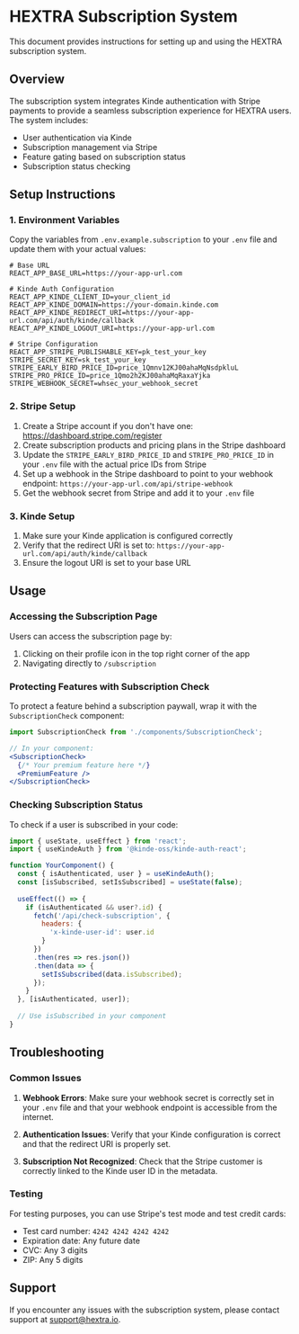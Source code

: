 # HEXTRA Subscription System

This document provides instructions for setting up and using the HEXTRA subscription system.

## Overview

The subscription system integrates Kinde authentication with Stripe payments to provide a seamless subscription experience for HEXTRA users. The system includes:

- User authentication via Kinde
- Subscription management via Stripe
- Feature gating based on subscription status
- Subscription status checking

## Setup Instructions

### 1. Environment Variables

Copy the variables from `.env.example.subscription` to your `.env` file and update them with your actual values:

```
# Base URL
REACT_APP_BASE_URL=https://your-app-url.com

# Kinde Auth Configuration
REACT_APP_KINDE_CLIENT_ID=your_client_id
REACT_APP_KINDE_DOMAIN=https://your-domain.kinde.com
REACT_APP_KINDE_REDIRECT_URI=https://your-app-url.com/api/auth/kinde/callback
REACT_APP_KINDE_LOGOUT_URI=https://your-app-url.com

# Stripe Configuration
REACT_APP_STRIPE_PUBLISHABLE_KEY=pk_test_your_key
STRIPE_SECRET_KEY=sk_test_your_key
STRIPE_EARLY_BIRD_PRICE_ID=price_1Qmnv12KJ00ahaMqNsdpkluL
STRIPE_PRO_PRICE_ID=price_1Qmo2h2KJ00ahaMqRaxaYjka
STRIPE_WEBHOOK_SECRET=whsec_your_webhook_secret
```

### 2. Stripe Setup

1. Create a Stripe account if you don't have one: https://dashboard.stripe.com/register
2. Create subscription products and pricing plans in the Stripe dashboard
3. Update the `STRIPE_EARLY_BIRD_PRICE_ID` and `STRIPE_PRO_PRICE_ID` in your `.env` file with the actual price IDs from Stripe
4. Set up a webhook in the Stripe dashboard to point to your webhook endpoint: `https://your-app-url.com/api/stripe-webhook`
5. Get the webhook secret from Stripe and add it to your `.env` file

### 3. Kinde Setup

1. Make sure your Kinde application is configured correctly
2. Verify that the redirect URI is set to: `https://your-app-url.com/api/auth/kinde/callback`
3. Ensure the logout URI is set to your base URL

## Usage

### Accessing the Subscription Page

Users can access the subscription page by:
1. Clicking on their profile icon in the top right corner of the app
2. Navigating directly to `/subscription`

### Protecting Features with Subscription Check

To protect a feature behind a subscription paywall, wrap it with the `SubscriptionCheck` component:

```jsx
import SubscriptionCheck from './components/SubscriptionCheck';

// In your component:
<SubscriptionCheck>
  {/* Your premium feature here */}
  <PremiumFeature />
</SubscriptionCheck>
```

### Checking Subscription Status

To check if a user is subscribed in your code:

```jsx
import { useState, useEffect } from 'react';
import { useKindeAuth } from '@kinde-oss/kinde-auth-react';

function YourComponent() {
  const { isAuthenticated, user } = useKindeAuth();
  const [isSubscribed, setIsSubscribed] = useState(false);
  
  useEffect(() => {
    if (isAuthenticated && user?.id) {
      fetch('/api/check-subscription', {
        headers: {
          'x-kinde-user-id': user.id
        }
      })
      .then(res => res.json())
      .then(data => {
        setIsSubscribed(data.isSubscribed);
      });
    }
  }, [isAuthenticated, user]);
  
  // Use isSubscribed in your component
}
```

## Troubleshooting

### Common Issues

1. **Webhook Errors**: Make sure your webhook secret is correctly set in your `.env` file and that your webhook endpoint is accessible from the internet.

2. **Authentication Issues**: Verify that your Kinde configuration is correct and that the redirect URI is properly set.

3. **Subscription Not Recognized**: Check that the Stripe customer is correctly linked to the Kinde user ID in the metadata.

### Testing

For testing purposes, you can use Stripe's test mode and test credit cards:
- Test card number: `4242 4242 4242 4242`
- Expiration date: Any future date
- CVC: Any 3 digits
- ZIP: Any 5 digits

## Support

If you encounter any issues with the subscription system, please contact support at support@hextra.io.
